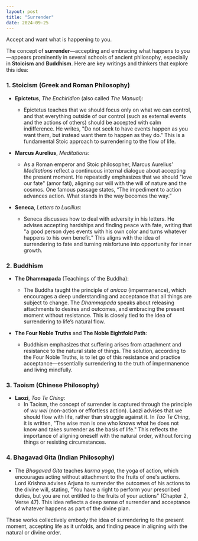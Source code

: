 ```yaml
---
layout: post
title: "Surrender"
date: 2024-09-25
---
```


Accept and want what is happening to you. 

The concept of **surrender**—accepting and embracing what happens to you—appears prominently in several schools of ancient philosophy, especially in **Stoicism** and **Buddhism**. Here are key writings and thinkers that explore this idea:

### 1. **Stoicism** (Greek and Roman Philosophy)
   - **Epictetus**, *The Enchiridion* (also called *The Manual*):
     - Epictetus teaches that we should focus only on what we can control, and that everything outside of our control (such as external events and the actions of others) should be accepted with calm indifference. He writes, "Do not seek to have events happen as you want them, but instead want them to happen as they do." This is a fundamental Stoic approach to surrendering to the flow of life.
   
   - **Marcus Aurelius**, *Meditations*:
     - As a Roman emperor and Stoic philosopher, Marcus Aurelius’ *Meditations* reflect a continuous internal dialogue about accepting the present moment. He repeatedly emphasizes that we should "love our fate" (amor fati), aligning our will with the will of nature and the cosmos. One famous passage states, “The impediment to action advances action. What stands in the way becomes the way.”
     
   - **Seneca**, *Letters to Lucilius*:
     - Seneca discusses how to deal with adversity in his letters. He advises accepting hardships and finding peace with fate, writing that "a good person dyes events with his own color and turns whatever happens to his own benefit." This aligns with the idea of surrendering to fate and turning misfortune into opportunity for inner growth.

### 2. **Buddhism**
   - **The Dhammapada** (Teachings of the Buddha):
     - The Buddha taught the principle of *anicca* (impermanence), which encourages a deep understanding and acceptance that all things are subject to change. The *Dhammapada* speaks about releasing attachments to desires and outcomes, and embracing the present moment without resistance. This is closely tied to the idea of surrendering to life’s natural flow.
     
   - **The Four Noble Truths** and **The Noble Eightfold Path**:
     - Buddhism emphasizes that suffering arises from attachment and resistance to the natural state of things. The solution, according to the Four Noble Truths, is to let go of this resistance and practice acceptance—essentially surrendering to the truth of impermanence and living mindfully.

### 3. **Taoism** (Chinese Philosophy)
   - **Laozi**, *Tao Te Ching*:
     - In Taoism, the concept of surrender is captured through the principle of *wu wei* (non-action or effortless action). Laozi advises that we should flow with life, rather than struggle against it. In *Tao Te Ching*, it is written, "The wise man is one who knows what he does not know and takes surrender as the basis of life." This reflects the importance of aligning oneself with the natural order, without forcing things or resisting circumstances.

### 4. **Bhagavad Gita** (Indian Philosophy)
   - The *Bhagavad Gita* teaches *karma yoga*, the yoga of action, which encourages acting without attachment to the fruits of one's actions. Lord Krishna advises Arjuna to surrender the outcomes of his actions to the divine will, stating, "You have a right to perform your prescribed duties, but you are not entitled to the fruits of your actions" (Chapter 2, Verse 47). This idea reflects a deep sense of surrender and acceptance of whatever happens as part of the divine plan.

These works collectively embody the idea of surrendering to the present moment, accepting life as it unfolds, and finding peace in aligning with the natural or divine order.
